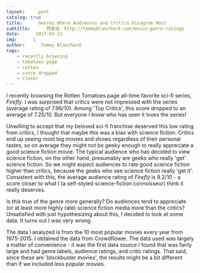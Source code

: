 ```yaml
---
layout:     post
catalog: true
title:      Genres Where Audiences and Critics Disagree Most
subtitle:      转载自：http://tommyblanchard.com/movie-genre-ratings
date:      2017-02-23
img:      1
author:      Tommy Blanchard
tags:
    - recently browsing
    - tomatoes page
    - rotten
    - score dropped
    - closer
---
```


I recently browsing the Rotten Tomatoes page all-time favorite sci-fi series, *Firefly*. I was surprised that critics were not impressed with the series (average rating of 7.96/10). Among 'Top Critics', this score dropped to an average of 7.25/10. But everyone I know who has seen it loves the series!

Unwilling to accept that my beloved sci-fi franchise deserved this low rating from critics, I thought that maybe this was a bias with science fiction. Critics end up seeing most big movies and shows regardless of their personal tastes, so on average they might not be geeky enough to really appreciate a good science fiction movie. The typical audience who has decided to view science fiction, on the other hand, presumably are geeks who really 'get' science fiction. So we might expect audiences to rate good science fiction higher than critics, because the geeks who see science fiction really 'get it'. Consistent with this, the average audience rating of *Firefly* is 9.2/10 - a score closer to what I (a self-styled science-fiction connoisseur) think it really deserves.

Is this true of the genre more generally? Do audiences tend to appreciate (or at least more highly rate) science fiction media more than the critics? Unsatisfied with just hypothesizing about this, I decided to look at some data. It turns out I was very wrong.

The data I analyzed is from the 10 most popular movies every year from 1975-2015. I obtained the data from Crowdflower. The data used was largely a matter of convenience - it was the first data source I found that was fairly large and had genre labels, audience ratings, and critic ratings. That said, since these are 'blockbuster movies', the results might be a bit different than if we included less popular movies.

